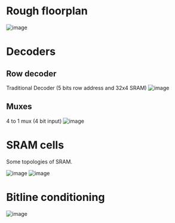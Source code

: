 # Rough floorplan
![image](https://user-images.githubusercontent.com/108848834/179022548-b45e4ef7-60dd-471b-805f-133e42e59811.png)
# Decoders
## Row decoder 
Traditional Decoder (5 bits row address and 32x4 SRAM)
![image](https://user-images.githubusercontent.com/108848834/179021743-9a0bd881-14c0-45c9-b3a3-a269baf1aba3.png)
## Muxes
4 to 1 mux (4 bit input)
![image](https://user-images.githubusercontent.com/108848834/179021964-0f7a96b6-d42c-4c66-8885-a9e9b3119d61.png)
# SRAM cells
Some topologies of SRAM.

![image](https://user-images.githubusercontent.com/108848834/179022103-45523a23-ef1c-4f9f-bb00-fcf36ee5dfa8.png)
![image](https://user-images.githubusercontent.com/108848834/179022170-5f3ce67d-a30f-49c9-9aeb-50b23a203742.png)
# Bitline conditioning
![image](https://user-images.githubusercontent.com/108848834/179022331-4e75ee95-df18-4676-af8e-0b353bcbfa52.png)
 
